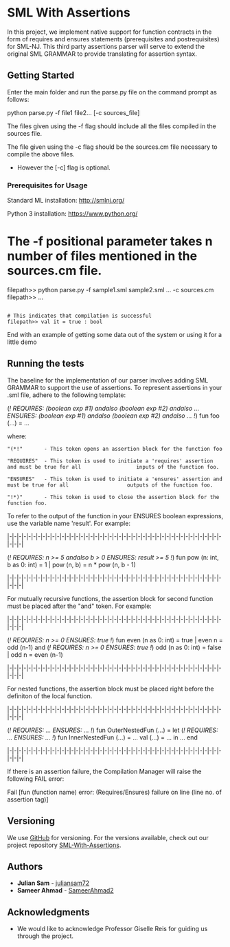 # SML With Assertions

In this project, we implement native support for function contracts in the form of requires and ensures statements (prerequisites and postrequisites) for SML-NJ. This third party assertions parser will serve to extend the original SML GRAMMAR to provide translating for assertion syntax. 

## Getting Started

Enter the main folder and run the parse.py file on the command prompt as follows:

python parse.py -f file1 file2... [-c sources_file] 

The files given using the -f flag should include all the files compiled in the sources file.

The file given using the -c flag should be the sources.cm file necessary to compile the above files.

* However the [-c] flag is optional.

### Prerequisites for Usage

Standard ML installation:
http://smlnj.org/

Python 3 installation:
https://www.python.org/

# The -f positional parameter takes n number of files mentioned in the sources.cm file.
filepath>> python parse.py -f sample1.sml sample2.sml ...  -c sources.cm
filepath>> ...
```

# This indicates that compilation is successful 
filepath>> val it = true : bool 
```

End with an example of getting some data out of the system or using it for a little demo

## Running the tests

The baseline for the implementation of our parser involves adding SML GRAMMAR to support the use of
assertions. To represent assertions in your .sml file, adhere to the following template:

(*! 
	REQUIRES: (boolean exp #1) andalso (boolean exp #2) andalso ... 
	ENSURES: (boolean exp #1) andalso (boolean exp #2) andalso ...
!*)
fun foo (...) = ... 

where: 

	"(*!" 		- This token opens an assertion block for the function foo

	"REQUIRES"  - This token is used to initiate a 'requires' assertion and must be true for all 				  inputs of the function foo.

	"ENSURES"   - This token is used to initiate a 'ensures' assertion and must be true for all 				  outputs of the function foo.

	"!*)"	    - This token is used to close the assertion block for the function foo.


To refer to the output of the function in your ENSURES boolean expressions, use the variable name  'result'. For example:

|-|-|-|-|-|-|-|-|-|-|-|-|-|-|-|-|-|-|-|-|-|-|-|-|-|-|-|-|-|-|-|-|-|-|-|-|-|-|-|-|-|-|-|-|-|-|-|-|

(*!
	REQUIRES: n >= 5 andalso b > 0
	ENSURES: result >= 5 
!*)
fun pow (n: int, b as 0: int) = 1
  | pow (n, b) = n * pow (n, b - 1)


|-|-|-|-|-|-|-|-|-|-|-|-|-|-|-|-|-|-|-|-|-|-|-|-|-|-|-|-|-|-|-|-|-|-|-|-|-|-|-|-|-|-|-|-|-|-|-|-|

For mutually recursive functions, the assertion block for second function must be placed after the "and" token. For example:

|-|-|-|-|-|-|-|-|-|-|-|-|-|-|-|-|-|-|-|-|-|-|-|-|-|-|-|-|-|-|-|-|-|-|-|-|-|-|-|-|-|-|-|-|-|-|-|-|

(*!
	REQUIRES: n >= 0
	ENSURES: true
!*)
fun even (n as 0: int) = true
  | even n = odd (n-1)
and 
(*!
	REQUIRES: n >= 0
	ENSURES: true
!*)
    odd (n as 0: int) = false
  | odd n = even (n-1)


|-|-|-|-|-|-|-|-|-|-|-|-|-|-|-|-|-|-|-|-|-|-|-|-|-|-|-|-|-|-|-|-|-|-|-|-|-|-|-|-|-|-|-|-|-|-|-|-|

For nested functions, the assertion block must be placed right before the definiton of the local function.

|-|-|-|-|-|-|-|-|-|-|-|-|-|-|-|-|-|-|-|-|-|-|-|-|-|-|-|-|-|-|-|-|-|-|-|-|-|-|-|-|-|-|-|-|-|-|-|-|

(*!
	REQUIRES: ...
	ENSURES: ...
!*)
fun OuterNestedFun (...) =
   let
       (*!
	       REQUIRES: ...
		   ENSURES: ...
	   !*)
       fun InnerNestedFun (...) = ...
       val (...) = ...
   in
       ...
   end

|-|-|-|-|-|-|-|-|-|-|-|-|-|-|-|-|-|-|-|-|-|-|-|-|-|-|-|-|-|-|-|-|-|-|-|-|-|-|-|-|-|-|-|-|-|-|-|-|

If there is an assertion failure, the Compilation Manager will raise the following FAIL error:

Fail [fun (function name) error: (Requires/Ensures) failure on line (line no. of assertion tag)]

## Versioning

We use [GitHub](http://github.com/) for versioning. For the versions available, check out our project repository [SML-With-Assertions](https://github.com/Julian-Sam/SML-with-Assertions). 

## Authors

* **Julian Sam**   - [juliansam72](https://github.com/juliansam72)
* **Sameer Ahmad** - [SameerAhmad2](https://github.com/SameerAhmad2)

## Acknowledgments

* We would like to acknowledge Professor Giselle Reis for guiding us through the project.
